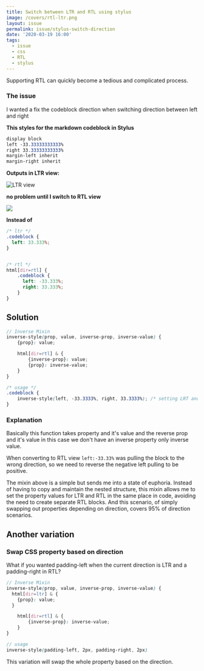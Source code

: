 ```yaml
---
title: Switch between LTR and RTL using stylus
image: /covers/rtl-ltr.png
layout: issue
permalink: issue/stylus-switch-direction
date: '2020-03-19 16:00'
tags:
  - issue
  - css
  - RTL
  - stylus
---
```

Supporting RTL can quickly become a tedious and complicated process.

### The issue

I wanted a fix the codeblock direction  when switching direction between left and right

**This styles for the markdown codeblock in Stylus**

```sass
display block
left -33.33333333333%
right 33.33333333333%
margin-left inherit
margin-right inherit
```

**Outputs in LTR view:**

![LTR view](/uploads/rtl-styuls.png)

**no problem until I switch to RTL view**

![](/uploads/ltr.stylus.png)

**Instead of** 

```scss
/* ltr */
.codeblock {
  left: 33.333%;
}


/* rtl */
html[dir=rtl] {
    .codeblock {
      left: -33.333%;
      right: 33.333%;
    }
}
```

## Solution

```scss
// Inverse Mixin
inverse-style(prop, value, inverse-prop, inverse-value) {
	{prop}: value;

	html[dir=rtl] & {
		{inverse-prop}: value;
		{prop}: inverse-value;
	}
}

/* usage */
.codeblock {
    inverse-style(left, -33.3333%, right, 33.3333%); /* setting LRT and RTL! */
}

```

### Explanation

Basically this function takes property and it's value and the reverse prop and it's value in this case we don't have an inverse property only inverse value.

When converting to RTL view `left:-33.33%` was pulling the block to the wrong direction, so we need to reverse the negative left pulling to be positive.

The mixin above is a simple but sends me into a state of euphoria. Instead of having to copy and maintain the nested structure, this mixin allows me to set the property values for LTR and RTL in the same place in code, avoiding the need to create separate RTL blocks. And this scenario, of simply swapping out properties depending on direction, covers 95% of direction scenarios.



## Another variation

### Swap CSS property based on direction

What if you wanted padding-left when the current direction is LTR and a padding-right in RTL?

```scss
// Inverse Mixin
inverse-style(prop, value, inverse-prop, inverse-value) {
  html[dir=ltr] & {
    {prop}: value;
  }

	html[dir=rtl] & {
		{inverse-prop}: inverse-value;
	}
}

// usage
inverse-style(padding-left, 2px, padding-right, 2px)
```

This variation will swap the whole property based on the direction.
